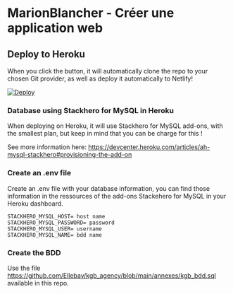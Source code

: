 # MarionBlancher - Créer une application web

## Deploy to Heroku
When you click the button, it will automatically clone the repo to your chosen Git provider, as well as deploy it automatically to Netlify!

[![Deploy](https://www.herokucdn.com/deploy/button.svg)](https://heroku.com/deploy?template=https://github.com/Ellebay/GDWFSCAWEXAIII1A_MarionBlancher)

### Database using Stackhero for MySQL in Heroku
When deploying on Heroku, it will use Stackhero for MySQL add-ons, with the smallest plan, but keep in mind that you can be charge for this !

See more information here: https://devcenter.heroku.com/articles/ah-mysql-stackhero#provisioning-the-add-on

### Create an .env file
Create an .env file with your database information, you can find those information in the ressources of the add-ons Stackehero for MySQL in your Heroku dashboard.

```
STACKHERO_MYSQL_HOST= host name
STACKHERO_MYSQL_PASSWORD= password
STACKHERO_MYSQL_USER= username
STACKHERO_MYSQL_NAME= bdd name
```

### Create the BDD
Use the file https://github.com/Ellebay/kgb_agency/blob/main/annexes/kgb_bdd.sql available in this repo.